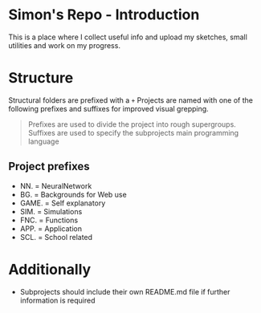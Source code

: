 # Simon's Repo - Introduction
This is a place where I collect useful info and upload my
sketches, small utilities and work on my progress.

# Structure
Structural folders are prefixed with a `+`
Projects are named with one of the following prefixes and suffixes for improved visual grepping.
> Prefixes are used to divide the project into rough supergroups.
> Suffixes are used to specify the subprojects main programming language

## Project prefixes
- NN.   = NeuralNetwork
- BG.   = Backgrounds for Web use
- GAME. = Self explanatory
- SIM.  = Simulations
- FNC.  = Functions
- APP.  = Application
- SCL.  = School related


# Additionally
- Subprojects should include their own README.md file if further information is required
